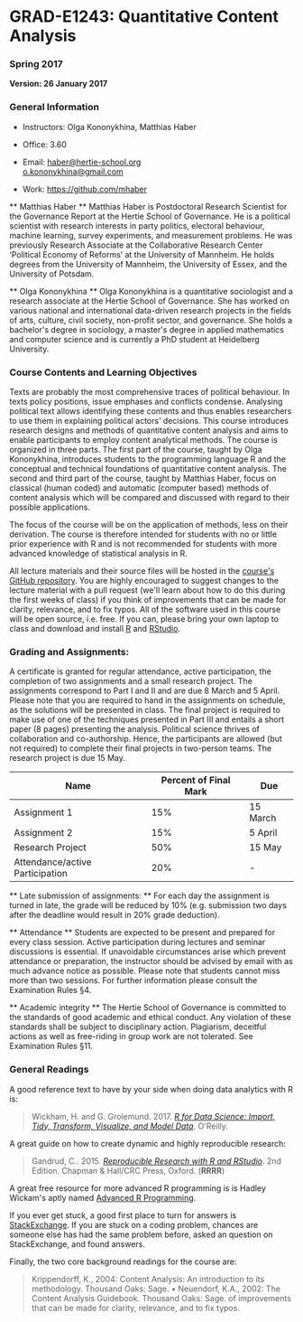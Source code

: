 # GRAD-E1243: Quantitative Content Analysis

### Spring 2017

**Version: 26 January 2017**

### General Information

- Instructors: Olga Kononykhina, Matthias Haber

- Office: 3.60

- Email:  <a href="mailto:haber@hertie-school.org">haber@hertie-school.org</a>   
  <a href="mailto:o.kononykhina@gmail.com">o.kononykhina@gmail.com</a>  
         
- Work:  <a href="https://github.com/mhaber">https://github.com/mhaber</a>

** Matthias Haber **
Matthias Haber is Postdoctoral Research Scientist for the Governance Report at the Hertie School of Governance. He is a political scientist with research interests in party politics, electoral behaviour, machine learning, survey experiments, and measurement problems. He was previously Research Associate at the Collaborative Research Center ‘Political Economy of Reforms’ at the University of Mannheim. He holds degrees from the University of Mannheim, the University of Essex, and the University of Potsdam.

** Olga Kononykhina **
Olga Kononykhina is a quantitative sociologist and a research associate at the Hertie School of Governance. She has worked on various national and international data-driven research projects in the fields of arts, culture, civil society, non-profit sector, and governance. She holds a bachelor's degree in sociology, a master's degree in applied mathematics and computer science and is currently a PhD student at Heidelberg University.

### Course Contents and Learning Objectives
Texts are probably the most comprehensive traces of political behaviour. In texts policy positions, issue emphases and conflicts condense. Analysing political text allows identifying these contents and thus enables researchers to use them in explaining political actors’ decisions. This course introduces research designs and methods of quantitative content analysis and aims to enable participants to employ content analytical methods. The course is organized in three parts. The first part of the course, taught by Olga Kononykhina, introduces students to the programming language R and the conceptual and technical foundations of quantitative content analysis. The second and third part of the course, taught by Matthias Haber, focus on classical (human coded) and automatic (computer based) methods of content analysis which will be compared and discussed with regard to their possible applications.

The focus of the course will be on the application of methods, less on their derivation. The course is therefore intended for students with no or little prior experience with R and is not recommended for students with more advanced knowledge of statistical analysis in R.  

All lecture materials and their source files will be hosted in the [course's GitHub repository](https://github.com/mhaber/HertieTextAnalysis). You are highly encouraged to suggest changes to the lecture material with a pull request (we'll learn about how to do this during the first weeks of class) if you think of improvements that can be made for clarity, relevance, and to fix typos. All of the software used in this course will be open source, i.e. free. If you can, please bring your own laptop to class and download and install [R](http://cran.ma.imperial.ac.uk/) and [RStudio](http://www.rstudio.com/products/rstudio/download/). 

### Grading and Assignments:
A certificate is granted for regular attendance, active participation, the completion of two assignments and a small research project. The assignments correspond to Part I and II and are due 8 March and 5 April.  Please note that you are required to hand in the assignments on schedule, as the solutions will be presented in class. The final project is required to make use of one of the techniques presented in Part III and entails a short paper (8 pages) presenting the analysis. Political science thrives of collaboration and co-authorship. Hence, the participants are allowed (but not required) to complete their final projects in two-person teams. The research project is due 15 May. 

| Name                    | Percent of Final Mark | Due              |
| ----------------------- | --------------------- | ---------------- |
| Assignment 1       | 15%                   | 15 March        |
| Assignment 2       | 15%                   | 5 April       |
| Research Project       | 50%                   | 15 May      |
| Attendance/active Participation | 20%           | -                |

** Late submission of assignments: **
For each day the assignment is turned in late, the grade will be reduced by 10% (e.g. submission two days after the deadline would result in 20% grade deduction).

** Attendance **
Students are expected to be present and prepared for every class session. Active participation during lectures and seminar discussions is essential. If unavoidable circumstances arise which prevent attendance or preparation, the instructor should be advised by email with as much advance notice as possible. Please note that students cannot miss more than two sessions. For further information please consult the Examination Rules §4. 

** Academic integrity **
The Hertie School of Governance is committed to the standards of good academic and ethical conduct. Any violation of these standards shall be subject to disciplinary action. Plagiarism, deceitful actions as well as free-riding in group work are not tolerated. See Examination Rules §11.

### General Readings
A good reference text to have by your side when doing data analytics with R is:
> Wickham, H. and G. Grolemund. 2017. *[R for Data Science: Import, Tidy, Transform, Visualize, and Model Data](http://r4ds.had.co.nz/index.html)*. O'Reilly.

A great guide on how to create dynamic and highly reproducible research:
> Gandrud, C.. 2015. *[Reproducible Research with R and RStudio](http://christophergandrud.github.io/RepResR-RStudio/)*. 2nd Edition.
Chapman & Hall/CRC Press, Oxford. (**RRRR**)

A great free resource for more advanced R programming is is Hadley Wickam's
aptly named [Advanced R Programming](http://adv-r.had.co.nz/).

If you ever get stuck, a good first place to turn for answers is [StackExchange](http://stackexchange.com/). If you are stuck on a coding problem, chances are someone else has had the same problem before, asked an question on StackExchange, and found answers.

Finally, the two core background readings for the course are:
> Krippendorff, K., 2004: Content Analysis: An introduction to its methodology. Thousand Oaks: Sage.
> •	Neuendorf, K.A., 2002: The Content Analysis Guidebook. Thousand Oaks: Sage.
 of improvements that can be made for clarity, relevance, and to fix typos.



